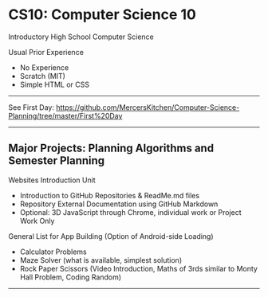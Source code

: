 # CS10: Computer Science 10
Introductory High School Computer Science

Usual Prior Experience
- No Experience
- Scratch (MIT)
- Simple HTML or CSS

---

See First Day: https://github.com/MercersKitchen/Computer-Science-Planning/tree/master/First%20Day

---

## Major Projects: Planning Algorithms and Semester Planning
Websites Introduction Unit
- Introduction to GitHub Repositories & ReadMe.md files
- Repository External Documentation using GitHub Markdown
- Optional: 3D JavaScript through Chrome, individual work or Project Work Only

General List for App Building (Option of Android-side Loading)
- Calculator Problems
- Maze Solver (what is available, simplest solution)
- Rock Paper Scissors (Video Introduction, Maths of 3rds similar to Monty Hall Problem, Coding Random)

---
